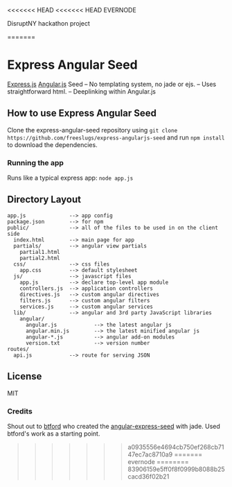 <<<<<<< HEAD
<<<<<<< HEAD
EVERNODE

DisruptNY hackathon project


=======
# Express Angular Seed

[Express.js](expressjs.com) [Angular.js](http://angularjs.org/) Seed 
 – No templating system, no jade or ejs. 
 – Uses straightforward html. 
 – Deeplinking within Angular.js

## How to use Express Angular Seed

Clone the express-angular-seed repository using `git clone https://github.com/freeslugs/express-angularjs-seed` and run `npm install` to download the dependencies.

### Running the app

Runs like a typical express app: `node app.js`

## Directory Layout
    
    app.js              --> app config
    package.json        --> for npm
    public/             --> all of the files to be used in on the client side
      index.html        --> main page for app
      partials/         --> angular view partials
        partial1.html
        partial2.html
      css/              --> css files
        app.css         --> default stylesheet
      js/               --> javascript files
        app.js          --> declare top-level app module
        controllers.js  --> application controllers
        directives.js   --> custom angular directives
        filters.js      --> custom angular filters
        services.js     --> custom angular services
      lib/              --> angular and 3rd party JavaScript libraries
        angular/
          angular.js            --> the latest angular js
          angular.min.js        --> the latest minified angular js
          angular-*.js          --> angular add-on modules
          version.txt           --> version number  
    routes/
      api.js            --> route for serving JSON

## License
MIT

### Credits
Shout out to [btford](https://github.com/btford) who created the [angular-express-seed](https://github.com/btford/angular-express-seed) with jade. Used btford's work as a starting point.
>>>>>>> a0935556e4694cb750ef268cb7147ec7ac8710a9
=======
evernode
========
>>>>>>> 83906159e5ff0f8f0999b8088b25cacd36f02b21
